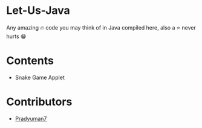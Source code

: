 # Let-Us-Java
Any amazing :fire: code you may think of in Java compiled here, also a :star: never hurts :grin:


# Contents
- Snake Game Applet





# Contributors
- [Pradyuman7](https://github.com/Pradyuman7)
